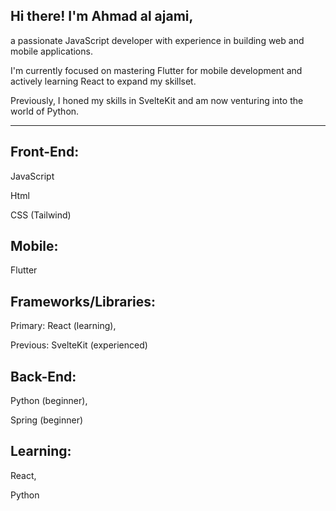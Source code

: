 Hi there!  I'm Ahmad al ajami, 
---------------
a passionate JavaScript developer with experience in building web and mobile applications.   

I'm currently focused on mastering Flutter for mobile development and actively learning React to expand my skillset.  

Previously, I honed my skills in SvelteKit and am now venturing into the world of Python.  

---------------

Front-End:
---------------
JavaScript  

Html

CSS (Tailwind)

Mobile:
---------------
Flutter  

  
Frameworks/Libraries:
---------------
Primary: React (learning),  

Previous: SvelteKit (experienced)

Back-End:
---------------
Python (beginner),  

Spring (beginner)

Learning:
---------------
React,  

Python

